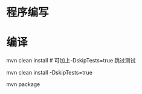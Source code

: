 # 程序编写


# 编译

mvn clean install  # 可加上-DskipTests=true 跳过测试

mvn clean install -DskipTests=true

mvn package
